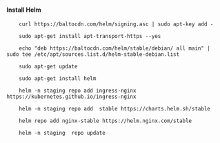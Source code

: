 
#### Install Helm 

		curl https://baltocdn.com/helm/signing.asc | sudo apt-key add -

		sudo apt-get install apt-transport-https --yes

		echo "deb https://baltocdn.com/helm/stable/debian/ all main" | sudo tee /etc/apt/sources.list.d/helm-stable-debian.list

		sudo apt-get update

		sudo apt-get install helm
		
		helm -n staging repo add ingress-nginx https://kubernetes.github.io/ingress-nginx
		
		helm -n staging repo add  stable https://charts.helm.sh/stable
		
		helm repo add nginx-stable https://helm.nginx.com/stable
		
		helm -n staging  repo update
		
